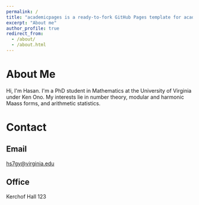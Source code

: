 ```yaml
---
permalink: /
title: "academicpages is a ready-to-fork GitHub Pages template for academic personal websites"
excerpt: "About me"
author_profile: true
redirect_from: 
  - /about/
  - /about.html
---
```



About Me
=====
Hi, I'm Hasan. I'm a PhD student in Mathematics at the University of Virginia under Ken Ono. My interests lie in number theory, modular and harmonic Maass forms, and arithmetic statistics.

Contact
====

Email
----
hs7gy@virginia.edu

Office
----
Kerchof Hall 123

